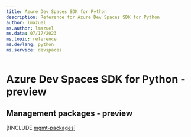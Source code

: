 ```yaml
---
title: Azure Dev Spaces SDK for Python
description: Reference for Azure Dev Spaces SDK for Python
author: lmazuel
ms.author: lmazuel
ms.data: 07/17/2023
ms.topic: reference
ms.devlang: python
ms.service: devspaces
---
```

# Azure Dev Spaces SDK for Python - preview

## Management packages - preview
[!INCLUDE [mgmt-packages](dev-spaces-mgmt-index.md)]